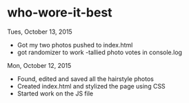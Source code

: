 # who-wore-it-best

Tues, October 13, 2015
- Got my two photos pushed to index.html
- got randomizer to work
-tallied photo votes in console.log

Mon, October 12, 2015
- Found, edited and saved all the hairstyle photos
- Created index.html and stylized the page using CSS
- Started work on the JS file
